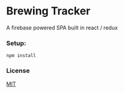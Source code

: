 # Brewing Tracker
A firebase powered SPA built in react / redux

### Setup:
```
npm install
```

### License 
[MIT](LICENSE.md)
